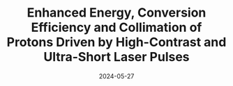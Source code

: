 ---
title: "Enhanced Energy, Conversion Efficiency and Collimation of Protons Driven by High-Contrast and Ultra-Short Laser Pulses"
authors:
- Yao, W.
- Lelièvre, R.; Waltenspiel, T.; Cohen, I.; Allaoua, A.; Beck, A.; Cohen, E.; Davoine, X.; D'Humieres, E.; Ducasse, Q.; Filippov, E.; Gautier, C.; Gremillet, L.; Koseoglou, P.; Michaeli, D.; Papadopoulos, D.; Pikuz, S.; Pomerantz, I.; Trompier, F.; Yuan, Y.; Mathieu, F.; Fuchs, J.
date: "2024-05-27"

publication: "Under Review"

links:
    # publisher: https://journals.aps.org/prl/abstract/10.1103/PhysRevLett.130.265101
    # arxiv: https://arxiv.org/abs/2211.06036
    pdf: https://www.preprints.org/manuscript/202405.1784/v1
    # code: https://github.com/hadisinaee/avicenna
    # slides: https://github.com/hadisinaee/avicenna
    # video: https://github.com/hadisinaee/avicenna

---